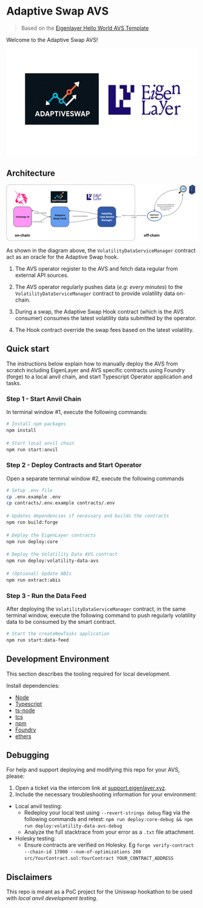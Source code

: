 # Adaptive Swap AVS

> Based on the [Eigenlayer Hello World AVS Template](https://github.com/Layr-Labs/hello-world-avs)

Welcome to the Adaptive Swap AVS!

![Adaptive Swap AVS logo](./assets/adaptive-swap-avs-logo.png)

## Architecture

![Adaptive Swap architecture](./assets/architecture.png)

As shown in the diagram above, the `VolatilityDataServiceManager` contract act as an oracle for the Adaptive Swap hook.

1. The AVS operator register to the AVS and fetch data regular from external API sources.

2. The AVS operator regularly pushes data (_e.g: every minutes_) to the `VolatilityDataServiceManager` contract to provide volatility data on-chain.

3. During a swap, the Adaptive Swap Hook contract (which is the AVS consumer) consumes the latest volatility data submitted by the operator.

4. The Hook contract override the swap fees based on the latest volatility.

## Quick start

The instructions below explain how to manually deploy the AVS from scratch including EigenLayer and AVS specific contracts using Foundry (forge) to a local anvil chain, and start Typescript Operator application and tasks.

### Step 1 - Start Anvil Chain

In terminal window #1, execute the following commands:

```sh
# Install npm packages
npm install

# Start local anvil chain
npm run start:anvil
```

### Step 2 - Deploy Contracts and Start Operator

Open a separate terminal window #2, execute the following commands

```sh
# Setup .env file
cp .env.example .env
cp contracts/.env.example contracts/.env

# Updates dependencies if necessary and builds the contracts
npm run build:forge

# Deploy the EigenLayer contracts
npm run deploy:core

# Deploy the Volatility Data AVS contract
npm run deploy:volatility-data-avs

# (Optional) Update ABIs
npm run extract:abis
```

<!-- TODO: define if this step is still needed
# Start the Operator application
npm run start:operator
 -->

### Step 3 - Run the Data Feed

After deploying the `VolatilityDataServiceManager` contract, in the same terminal window, execute the following command to push regularly volatility data to be consumed by the smart contract.

```sh
# Start the createNewTasks application
npm run start:data-feed
```

## Development Environment

This section describes the tooling required for local development.

Install dependencies:

- [Node](https://nodejs.org/en/download/)
- [Typescript](https://www.typescriptlang.org/download)
- [ts-node](https://www.npmjs.com/package/ts-node)
- [tcs](https://www.npmjs.com/package/tcs#installation)
- [npm](https://docs.npmjs.com/downloading-and-installing-node-js-and-npm)
- [Foundry](https://getfoundry.sh/)
- [ethers](https://www.npmjs.com/package/ethers)

## Debugging

For help and support deploying and modifying this repo for your AVS, please:

1. Open a ticket via the intercom link at [support.eigenlayer.xyz](https://support.eigenlayer.xyz).
2. Include the necessary troubleshooting information for your environment:

- Local anvil testing:
  - Redeploy your local test using `--revert-strings debug` flag via the following commands and retest: `npm run deploy:core-debug && npm run deploy:volatility-data-avs-debug`
  - Analyze the full stacktrace from your error as a `.txt` file attachment.
- Holesky testing:
  - Ensure contracts are verified on Holesky. Eg `forge verify-contract --chain-id 17000 --num-of-optimizations 200 src/YourContract.sol:YourContract YOUR_CONTRACT_ADDRESS`

## Disclaimers

This repo is meant as a PoC project for the Uniswap hookathon to be used with _local anvil development testing_.
